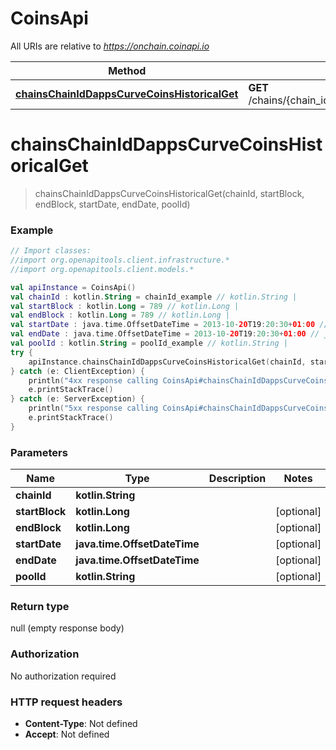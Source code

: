 # CoinsApi

All URIs are relative to *https://onchain.coinapi.io*

Method | HTTP request | Description
------------- | ------------- | -------------
[**chainsChainIdDappsCurveCoinsHistoricalGet**](CoinsApi.md#chainsChainIdDappsCurveCoinsHistoricalGet) | **GET** /chains/{chain_id}/dapps/curve/coins/historical | 


<a name="chainsChainIdDappsCurveCoinsHistoricalGet"></a>
# **chainsChainIdDappsCurveCoinsHistoricalGet**
> chainsChainIdDappsCurveCoinsHistoricalGet(chainId, startBlock, endBlock, startDate, endDate, poolId)



### Example
```kotlin
// Import classes:
//import org.openapitools.client.infrastructure.*
//import org.openapitools.client.models.*

val apiInstance = CoinsApi()
val chainId : kotlin.String = chainId_example // kotlin.String | 
val startBlock : kotlin.Long = 789 // kotlin.Long | 
val endBlock : kotlin.Long = 789 // kotlin.Long | 
val startDate : java.time.OffsetDateTime = 2013-10-20T19:20:30+01:00 // java.time.OffsetDateTime | 
val endDate : java.time.OffsetDateTime = 2013-10-20T19:20:30+01:00 // java.time.OffsetDateTime | 
val poolId : kotlin.String = poolId_example // kotlin.String | 
try {
    apiInstance.chainsChainIdDappsCurveCoinsHistoricalGet(chainId, startBlock, endBlock, startDate, endDate, poolId)
} catch (e: ClientException) {
    println("4xx response calling CoinsApi#chainsChainIdDappsCurveCoinsHistoricalGet")
    e.printStackTrace()
} catch (e: ServerException) {
    println("5xx response calling CoinsApi#chainsChainIdDappsCurveCoinsHistoricalGet")
    e.printStackTrace()
}
```

### Parameters

Name | Type | Description  | Notes
------------- | ------------- | ------------- | -------------
 **chainId** | **kotlin.String**|  |
 **startBlock** | **kotlin.Long**|  | [optional]
 **endBlock** | **kotlin.Long**|  | [optional]
 **startDate** | **java.time.OffsetDateTime**|  | [optional]
 **endDate** | **java.time.OffsetDateTime**|  | [optional]
 **poolId** | **kotlin.String**|  | [optional]

### Return type

null (empty response body)

### Authorization

No authorization required

### HTTP request headers

 - **Content-Type**: Not defined
 - **Accept**: Not defined

